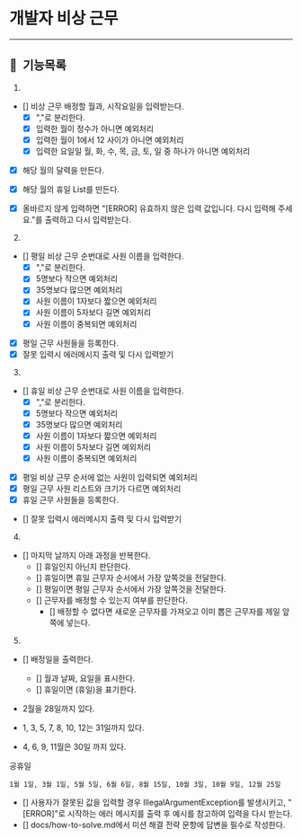 # 개발자 비상 근무

---

## 📌 &nbsp;기능목록

1.

- [] 비상 근무 배정할 월과, 시작요일을 입력받는다.
    - [x] ","로 분리한다.
    - [x] 입력한 월이 정수가 아니면 예외처리
    - [x] 입력한 월이 1에서 12 사이가 아니면 예외처리
    - [x] 입력한 요일일 월, 화, 수, 목, 금, 토, 일 중 하나가 아니면 예외처리
- [x] 해당 월의 달력을 만든다.
- [x] 해당 월의 휴일 List를 만든다.
- [x] 올바르지 않게 입력하면 "[ERROR] 유효하지 않은 입력 값입니다. 다시 입력해 주세요."를 출력하고 다시 입력받는다.


2.

- [] 평일 비상 근무 순번대로 사원 이름을 입력한다.
    - [x] ","로 분리한다.
    - [x] 5명보다 작으면 예외처리
    - [x] 35명보다 많으면 예외처리
    - [x] 사원 이름이 1자보다 짧으면 예외처리
    - [x] 사원 이름이 5자보다 길면 예외처리
    - [x] 사원 이름이 중복되면 예외처리
- [x] 평일 근무 사원들을 등록한다.
- [x] 잘못 입력시 에러메시지 출력 및 다시 입력받기

3.

- [] 휴일 비상 근무 순번대로 사원 이름을 입력한다.
    - [x] ","로 분리한다.
    - [x] 5명보다 작으면 예외처리
    - [x] 35명보다 많으면 예외처리
    - [x] 사원 이름이 1자보다 짧으면 예외처리
    - [x] 사원 이름이 5자보다 길면 예외처리
    - [x] 사원 이름이 중복되면 예외처리
- [x] 평일 비상 근무 순서에 없는 사원이 입력되면 예외처리
- [x] 평일 근무 사원 리스트와 크기가 다르면 예외처리
- [x] 휴일 근무 사원들을 등록한다.
- [] 잘못 입력시 에러메시지 출력 및 다시 입력받기

4.

- [] 마지막 날까지 아래 과정을 반복한다.
    - [] 휴일인지 아닌지 판단한다.
    - [] 휴일이면 휴일 근무자 순서에서 가장 앞쪽것을 전달한다.
    - [] 평일이면 평일 근무자 순서에서 가장 앞쪽것을 전달한다.
    - [] 근무자를 배정할 수 있는지 여부를 판단한다.
        - [] 배정할 수 없다면 새로운 근무자를 가져오고 이미 뽑은 근무자를 제일 앞쪽에 넣는다.

5.

- [] 배정일을 출력한다.
    - [] 월과 날짜, 요일을 표시한다.
    - [] 휴일이면 (휴일)을 표기한다.

- 2월을 28일까지 있다.
- 1, 3, 5, 7, 8, 10, 12는 31일까지 있다.
- 4, 6, 9, 11월은 30일 까지 있다.

공휴일

```
1월 1일, 3월 1일, 5월 5일, 6월 6일, 8월 15일, 10월 3일, 10월 9일, 12월 25일
```

- [] 사용자가 잘못된 값을 입력할 경우 IllegalArgumentException를 발생시키고, "[ERROR]"로 시작하는 에러 메시지를 출력 후 예시를 참고하여 입력을 다시 받는다.
- [] docs/how-to-solve.md에서 미션 해결 전략 문항에 답변을 필수로 작성한다.